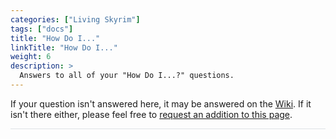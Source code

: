 ```yaml
---
categories: ["Living Skyrim"]
tags: ["docs"] 
title: "How Do I..."
linkTitle: "How Do I..."
weight: 6
description: >
  Answers to all of your "How Do I...?" questions.
---
```


If your question isn't answered here, it may be answered on the [Wiki](https://wiki.fgsmodlists.com). If it isn't there either, please feel free to [request an addition to this page](https://github.com/ForgottenGlory/FGs-Modlists-Site/issues/new).

<hr style="background-color: #dee2e6;"></hr>